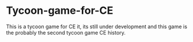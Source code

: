 # Tycoon-game-for-CE
This is a tycoon game for CE it, its still under development and this game is the probably the second tycoon game CE history.
